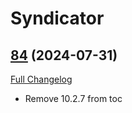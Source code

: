 # Syndicator

## [84](https://github.com/Baganator/Syndicator/tree/84) (2024-07-31)
[Full Changelog](https://github.com/Baganator/Syndicator/compare/83...84) 

- Remove 10.2.7 from toc  
